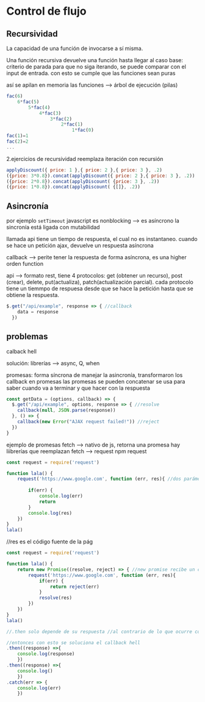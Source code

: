# Control de flujo

##  Recursividad

La capacidad de una función de invocarse a sí misma.

Una función recursiva devuelve una función hasta llegar al caso base: criterio de parada para que no siga iterando, se puede comparar con el input de entrada.
con esto se cumple que las funciones sean puras

así se apilan en memoria las funciones --> árbol de ejecución
(pilas)

```js
fac(6)
	6*fac(5)
		5*fac(4)
			4*fac(3)
				3*fac(2)
					2*fac(1)
						1*fac(0)
fac(1)=1
fac(2)=2
...
```

2.ejercicios de recursividad
reemplaza iteración con recursión

```js
applyDiscount({ price: 1 },{ price: 2 },{ price: 3 }, .2)
({price: 3*0.8}).concat(applyDiscount({ price: 2 },{ price: 3 }, .2))
({price: 2*0.8}).concat(applyDiscount( {price: 3 }, .2))
({price: 1*0.8}).concat(applyDiscount( {[]}, .2))
```

## Asincronía

por ejemplo `setTimeout` 
javascript es nonblocking --> es asíncrono
la sincronía está ligada con mutabilidad

llamada api tiene un tiempo de respuesta, el cual no es instantaneo. cuando se hace un petición ajax, devuelve un respuesta asíncrona

callback --> perite tener la respuesta de forma asíncrona, es una higher orden function

api --> formato rest, tiene  4 protocolos: get (obtener un recurso), post (crear), delete, put(actualiza), patch(actualización parcial). cada protocolo tiene un tiemmpo de respuesa desde que se hace la petición hasta que se obtiene la respuesta.

```js
$.get("/api/example", response => { //callback
    data = response
  })
```

## problemas
calback hell

solución: librerías --> async, Q, when

promesas: forma síncrona de manejar la asincronía, transformaron los callback en promesas
las promesas se pueden concatenar
se usa para saber cuando va a terminar y que hacer con la respuesta

```js
const getData = (options, callback) => {
  $.get("/api/example", options, response => { //resolve
    callback(null, JSON.parse(response))
  }, () => {
    callback(new Error("AJAX request failed!")) //reject
  })
}
```

ejemplo de promesas
fetch --> nativo de js, retorna una promesa
hay liibrerías que reemplazan fetch --> request
npm request

```js
const request = require('request')

function lala() {
	request('https://www.google.com', function (err, res){ //dos parámetros: url y callback
		
		if(err) {
			console.log(err)
			return
		}
		console.log(res)
	})
}
lala()
```

//res es el código fuente de la pág

```js
const request = require('request')

function lala() {
	return new Promise((resolve, reject) => { //new promise recibe un callback o hof
		request('https://www.google.com', function (err, res){ 
			if(err) {
				return reject(err)
			}
			resolve(res)
		})
	}) 
}
lala()

//.then solo depende de su respuesta //al contrario de lo que ocurre con callback hell donde cada función depende de la anterior

//entonces con esto se soluciona el callback hell
.then((response) =>{
	console.log(response)
	})
.then((response) =>{
	console.log()
	})
.catch(err => {
	console.log(err)
	})
```